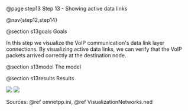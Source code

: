 @page step13 Step 13 - Showing active data links

@nav{step12,step14}

@section s13goals Goals

In this step we visualize the VoIP communication's data link layer connections. By visualizing 
active data links, we can verify that the VoIP packets arrived correctly at the destination node.

<!--
Ebben a lépésben a VoIP kommunikáció data linkjeit mutatjuk meg. A data linkek 
vizualizálásával ellenőrizzük, hogy a VoIP csomag hibátlanul megérkezett-e a receiverhez.
-->

@section s13model The model

<!--
The configuration is similar as the physical link visualizer's settings.
We can adjust the same parameters, such as lineColor, lineWidth, lineStyle,
the only difference is, we set the dataLinkVisualizer submodule now.

@note This is because all link visualizer have a common parent class.

Configuration:
@dontinclude omnetpp.ini
@skipline [Config Visualization11]
@until ####
-->

@section s13results Results

<img src="step13_data_link_2d.gif">
<img src="step13_data_link_3d.gif">
<!--
We hide the physicalLinkVisualizer, because it's confusing. When the VoIP
communications starts, and a packet reach the destination an arrow appears
from the sender, towards the receiver. It fades away the same way as physical
links.
-->

Sources: @ref omnetpp.ini, @ref VisualizationNetworks.ned
